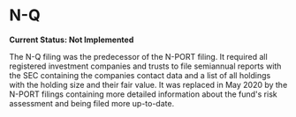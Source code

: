 # N-Q

**Current Status: Not Implemented**

The N-Q filing was the predecessor of the N-PORT filing.
It required all registered investment companies and trusts to file semiannual reports with the SEC containing the companies contact data and a list of all holdings with the holding size and their fair value.
It was replaced in May 2020 by the N-PORT filings containing more detailed information about the fund's risk assessment and being filed more up-to-date.